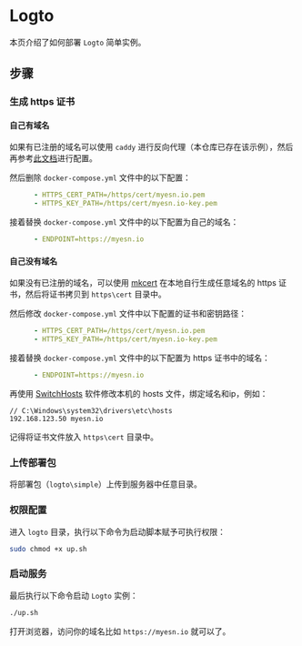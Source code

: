# Logto

本页介绍了如何部署 `Logto` 简单实例。

## 步骤

### 生成 https 证书

#### 自己有域名

如果有已注册的域名可以使用 `caddy` 进行反向代理（本仓库已存在该示例），然后再参考[此文档](https://docs.logto.io/zh-cn/docs/references/core/configuration#%E4%BD%BF%E7%94%A8-https-%E4%BB%A3%E7%90%86)进行配置。

然后删除 `docker-compose.yml` 文件中的以下配置：
```yaml
      - HTTPS_CERT_PATH=/https/cert/myesn.io.pem
      - HTTPS_KEY_PATH=/https/cert/myesn.io-key.pem
```

接着替换 `docker-compose.yml` 文件中的以下配置为自己的域名：
```yaml
      - ENDPOINT=https://myesn.io
```

#### 自己没有域名 

如果没有已注册的域名，可以使用 [mkcert](https://github.com/FiloSottile/mkcert) 在本地自行生成任意域名的 https 证书，然后将证书拷贝到 `https\cert` 目录中。

然后修改 `docker-compose.yml` 文件中以下配置的证书和密钥路径：
```yaml
      - HTTPS_CERT_PATH=/https/cert/myesn.io.pem
      - HTTPS_KEY_PATH=/https/cert/myesn.io-key.pem
```

接着替换 `docker-compose.yml` 文件中的以下配置为 https 证书中的域名：
```yaml
      - ENDPOINT=https://myesn.io
```

再使用 [SwitchHosts](https://github.com/oldj/SwitchHosts) 软件修改本机的 hosts 文件，绑定域名和ip，例如：
```
// C:\Windows\system32\drivers\etc\hosts
192.168.123.50 myesn.io
```

记得将证书文件放入 `https\cert` 目录中。

### 上传部署包

将部署包（`logto\simple`）上传到服务器中任意目录。

### 权限配置

进入 `logto` 目录，执行以下命令为启动脚本赋予可执行权限：

```bash
sudo chmod +x up.sh
```

### 启动服务

最后执行以下命令启动 `Logto` 实例：

```bash
./up.sh
```

打开浏览器，访问你的域名比如 `https://myesn.io` 就可以了。